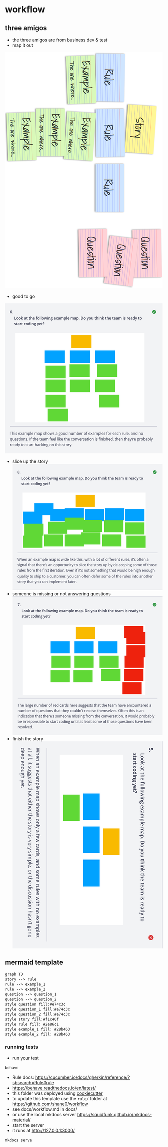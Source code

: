 # workflow

## three amigos

- the three amigos are from business dev & test
- map it out

![g](images/map.png)

- good to go

![g](images/good_example.png)

- slice up the story
![g](images/slice_story.png)
- someone is missing or not answering questions
![g](images/someone_missing.png)
- finish the story
![g](images/unfinished_story.png)

## mermaid template

```mermaid
graph TD
story --> rule
rule --> example_1
rule --> example_2
question --> question_1
question --> question_2
style question fill:#e74c3c
style question_1 fill:#e74c3c
style question_2 fill:#e74c3c
style story fill:#f1c40f
style rule fill: #2e86c1
style example_1 fill: #28b463
style example_2 fill: #28b463
```

### running tests

- run your test

```sh
behave
```

- Rule docs: <https://cucumber.io/docs/gherkin/reference/?sbsearch=Rule#rule>
- <https://behave.readthedocs.io/en/latest/>
- this folder was deployed using [cookiecutter](https://cookiecutter.readthedocs.io/en/stable/)
- to update this template use the `rule/` folder at <https://github.com/shane0/workflow>
- see docs/workflow.md in docs/
- or use the local mkdocs server <https://squidfunk.github.io/mkdocs-material/>
- start the server
- it runs at <http://127.0.0.1:3000/>

```sh
mkdocs serve
```
